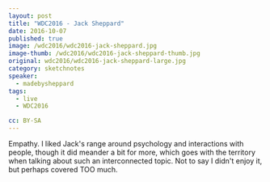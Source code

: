 ```yaml
---
layout: post
title: "WDC2016 - Jack Sheppard"
date: 2016-10-07
published: true
image: /wdc2016/wdc2016-jack-sheppard.jpg
image-thumb: /wdc2016/wdc2016-jack-sheppard-thumb.jpg
original: wdc2016/wdc2016-jack-sheppard-large.jpg
category: sketchnotes
speaker:
  - madebysheppard
tags:
  - live
  - WDC2016

cc: BY-SA
---
```


Empathy. I liked Jack's range around psychology and interactions with people, though it did meander a bit for more, which goes with the territory when talking about such an interconnected topic. Not to say I didn't enjoy it, but perhaps covered TOO much. 
